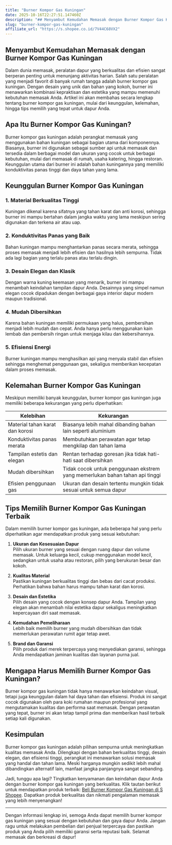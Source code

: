 ```yaml
---
title: "Burner Kompor Gas Kuningan"
date: 2025-10-16T22:27:51.147460Z
description: "## Menyambut Kemudahan Memasak dengan Burner Kompor Gas Kuningan..."
slug: "burner-kompor-gas-kuningan"
affiliate_url: "https://s.shopee.co.id/7V44C68VX2"
---
```

## Menyambut Kemudahan Memasak dengan Burner Kompor Gas Kuningan

Dalam dunia memasak, peralatan dapur yang berkualitas dan efisien sangat berperan penting untuk menunjang aktivitas harian. Salah satu peralatan yang menjadi favorit di banyak rumah tangga adalah burner kompor gas kuningan. Dengan desain yang unik dan bahan yang kokoh, burner ini menawarkan kombinasi kepraktisan dan estetika yang mampu memenuhi kebutuhan memasak Anda. Artikel ini akan membahas secara lengkap tentang burner kompor gas kuningan, mulai dari keunggulan, kelemahan, hingga tips memilih yang tepat untuk dapur Anda.

## Apa Itu Burner Kompor Gas Kuningan?

Burner kompor gas kuningan adalah perangkat memasak yang menggunakan bahan kuningan sebagai bagian utama dari komponennya. Biasanya, burner ini digunakan sebagai sumber api untuk memasak dan tersedia dalam berbagai model dan ukuran yang cocok untuk berbagai kebutuhan, mulai dari memasak di rumah, usaha katering, hingga restoran. Keunggulan utama dari burner ini adalah bahan kuningannya yang memiliki konduktivitas panas tinggi dan daya tahan yang lama.

## Keunggulan Burner Kompor Gas Kuningan

### 1. Material Berkualitas Tinggi
Kuningan dikenal karena sifatnya yang tahan karat dan anti korosi, sehingga burner ini mampu bertahan dalam jangka waktu yang lama meskipun sering digunakan dan terkena air atau uap.

### 2. Konduktivitas Panas yang Baik
Bahan kuningan mampu menghantarkan panas secara merata, sehingga proses memasak menjadi lebih efisien dan hasilnya lebih sempurna. Tidak ada lagi bagian yang terlalu panas atau terlalu dingin.

### 3. Desain Elegan dan Klasik
Dengan warna kuning keemasan yang menarik, burner ini mampu menambah keindahan tampilan dapur Anda. Desainnya yang simpel namun elegan cocok dipadukan dengan berbagai gaya interior dapur modern maupun tradisional.

### 4. Mudah Dibersihkan
Karena bahan kuningan memiliki permukaan yang halus, pembersihan menjadi lebih mudah dan cepat. Anda hanya perlu menggunakan kain lembab dan pembersih ringan untuk menjaga kilau dan kebersihannya.

### 5. Efisiensi Energi
Burner kuningan mampu menghasilkan api yang menyala stabil dan efisien sehingga menghemat penggunaan gas, sekaligus memberikan kecepatan dalam proses memasak.

## Kelemahan Burner Kompor Gas Kuningan

Meskipun memiliki banyak keunggulan, burner kompor gas kuningan juga memiliki beberapa kekurangan yang perlu diperhatikan:

| Kelebihan | Kekurangan |
|------------|--------------|
| Material tahan karat dan korosi | Biasanya lebih mahal dibanding bahan lain seperti aluminium |
| Konduktivitas panas merata | Membutuhkan perawatan agar tetap mengkilap dan tahan lama |
| Tampilan estetis dan elegan | Rentan terhadap goresan jika tidak hati-hati saat dibersihkan |
| Mudah dibersihkan | Tidak cocok untuk penggunaan ekstrem yang memerlukan bahan tahan api tinggi |
| Efisien penggunaan gas | Ukuran dan desain tertentu mungkin tidak sesuai untuk semua dapur |

## Tips Memilih Burner Kompor Gas Kuningan Terbaik

Dalam memilih burner kompor gas kuningan, ada beberapa hal yang perlu diperhatikan agar mendapatkan produk yang sesuai kebutuhan:

1. **Ukuran dan Kesesuaian Dapur**  
Pilih ukuran burner yang sesuai dengan ruang dapur dan volume memasak. Untuk keluarga kecil, cukup menggunakan model kecil, sedangkan untuk usaha atau restoran, pilih yang berukuran besar dan kokoh.

2. **Kualitas Material**  
Pastikan kuningan berkualitas tinggi dan bebas dari cacat produksi. Perhatikan bahwa bahan harus mampu tahan karat dan korosi.

3. **Desain dan Estetika**  
Pilih desain yang cocok dengan konsep dapur Anda. Tampilan yang elegan akan menambah nilai estetika dapur sekaligus meningkatkan kepercayaan diri saat memasak.

4. **Kemudahan Pemeliharaan**  
Lebih baik memilih burner yang mudah dibersihkan dan tidak memerlukan perawatan rumit agar tetap awet.

5. **Brand dan Garansi**  
Pilih produk dari merek terpercaya yang menyediakan garansi, sehingga Anda mendapatkan jaminan kualitas dan layanan purna jual.

## Mengapa Harus Memilih Burner Kompor Gas Kuningan?

Burner kompor gas kuningan tidak hanya menawarkan keindahan visual, tetapi juga keunggulan dalam hal daya tahan dan efisiensi. Produk ini sangat cocok digunakan oleh para koki rumahan maupun profesional yang mengutamakan kualitas dan performa saat memasak. Dengan perawatan yang tepat, burner ini akan tetap tampil prima dan memberikan hasil terbaik setiap kali digunakan.

## Kesimpulan

Burner kompor gas kuningan adalah pilihan sempurna untuk meningkatkan kualitas memasak Anda. Dilengkapi dengan bahan berkualitas tinggi, desain elegan, dan efisiensi tinggi, perangkat ini menawarkan solusi memasak yang handal dan tahan lama. Meski harganya mungkin sedikit lebih mahal dibandingkan alternatif lain, manfaat jangka panjangnya sangat sebanding.

Jadi, tunggu apa lagi? Tingkatkan kenyamanan dan keindahan dapur Anda dengan burner kompor gas kuningan yang berkualitas. Klik tautan berikut untuk mendapatkan produk terbaik: [Beli Burner Kompor Gas Kuningan di S Shopee](https://s.shopee.co.id/7V44C68VX2). Dapatkan produk berkualitas dan nikmati pengalaman memasak yang lebih menyenangkan!

---

Dengan informasi lengkap ini, semoga Anda dapat memilih burner kompor gas kuningan yang sesuai dengan kebutuhan dan gaya dapur Anda. Jangan ragu untuk melakukan pembelian dari penjual terpercaya dan pastikan produk yang Anda pilih memiliki garansi serta reputasi baik. Selamat memasak dan berkreasi di dapur!